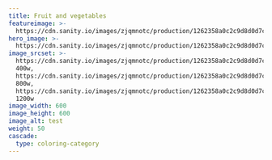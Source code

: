 ```yaml
---
title: Fruit and vegetables
featureimage: >-
  https://cdn.sanity.io/images/zjqmnotc/production/1262358a0c2c9d8d0d7c194fcbfdb2de414d7379-600x600.webp?auto=format&q=75&w=600&h=800&fit=crop
hero_image: >-
  https://cdn.sanity.io/images/zjqmnotc/production/1262358a0c2c9d8d0d7c194fcbfdb2de414d7379-600x600.webp?auto=format&q=90&w=1920&h=600&fit=crop
image_srcset: >-
  https://cdn.sanity.io/images/zjqmnotc/production/1262358a0c2c9d8d0d7c194fcbfdb2de414d7379-600x600.webp?auto=format&q=85&w=400
  400w,
  https://cdn.sanity.io/images/zjqmnotc/production/1262358a0c2c9d8d0d7c194fcbfdb2de414d7379-600x600.webp?auto=format&q=85&w=800
  800w,
  https://cdn.sanity.io/images/zjqmnotc/production/1262358a0c2c9d8d0d7c194fcbfdb2de414d7379-600x600.webp?auto=format&q=85&w=1200
  1200w
image_width: 600
image_height: 600
image_alt: test
weight: 50
cascade:
  type: coloring-category
---
```


